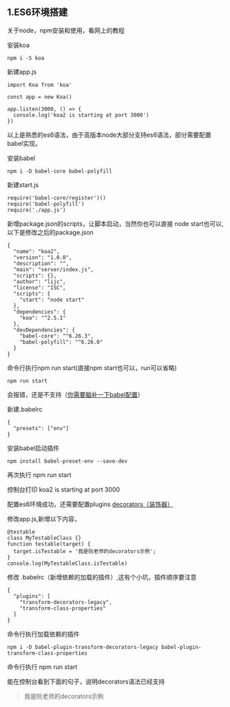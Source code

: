 ## 1.ES6环境搭建
关于node，npm安装和使用，看网上的教程

安装koa
```
npm i -S koa 
```
新建app.js
```
import Koa from 'koa'

const app = new Koa()

app.listen(3000, () => {
  console.log('koa2 is starting at port 3000')
})
```
以上是熟悉的es6语法，由于高版本node大部分支持es6语法，部分需要配置babel实现。


安装babel
```
npm i -D babel-core babel-polyfill
```

新建start.js
```
require('babel-core/register')()
require('babel-polyfill')
require('./app.js')
```
新增package.json的scripts，让脚本启动，当然你也可以直接
node start也可以,以下是修改之后的package.json
```
{
  "name": "koa2",
  "version": "1.0.0",
  "description": "",
  "main": "server/index.js",
  "scripts": {},
  "author": "lijc",
  "license": "ISC",
  "scripts": {
    "start": "node start"
  },
  "dependencies": {
    "koa": "^2.5.1"
  },
  "devDependencies": {
    "babel-core": "^6.26.3",
    "babel-polyfill": "^6.26.0"
  }
}
```
命令行执行npm run start(直接npm start也可以，run可以省略)
```
npm run start
```
会报错，还是不支持（[你需要脑补一下babel配置](https://www.babeljs.cn/docs/setup/#installation)）

新建.babelrc
```
{
  "presets": ["env"]
}
```
安装babel启动插件
```
npm install babel-preset-env --save-dev
```

再次执行 npm run start

控制台打印  koa2 is starting at port 3000

配置es6环境成功，还需要配置plugins [ decorators（装饰器）](https://www.babeljs.cn/docs/plugins/)

修改app.js,新增以下内容，
```
@testable
class MyTestableClass {}
function testable(target) {
  target.isTestable = '我是阮老师的decorators示例';
}
console.log(MyTestableClass.isTestable)
```
修改 .babelrc（新增依赖的加载的插件）,这有个小坑，插件顺序要注意
```
{
  "plugins": [
    "transform-decorators-legacy",
    "transform-class-properties"
  ]
}
```
命令行执行加载依赖的插件
```
npm i -D babel-plugin-transform-decorators-legacy babel-plugin-transform-class-properties
```

命令行执行 npm run start 

能在控制台看到下面的句子，说明decorators语法已经支持

> 我是阮老师的decorators示例